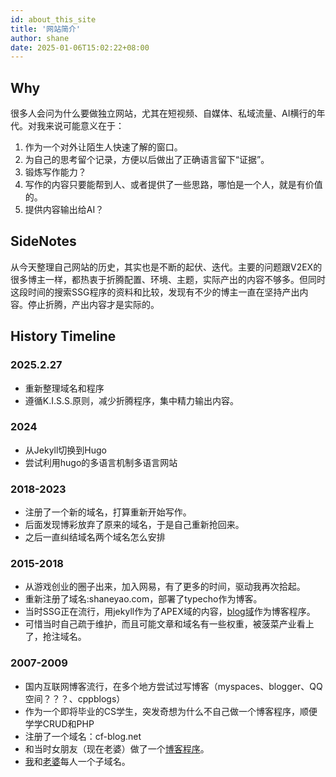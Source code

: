 ```yaml
---
id: about_this_site
title: '网站简介'
author: shane
date: 2025-01-06T15:02:22+08:00
---
```



## Why
很多人会问为什么要做独立网站，尤其在短视频、自媒体、私域流量、AI横行的年代。对我来说可能意义在于：
 1. 作为一个对外让陌生人快速了解的窗口。
 2. 为自己的思考留个记录，方便以后做出了正确语言留下“证据”。
 3. 锻炼写作能力？
 4. 写作的内容只要能帮到人、或者提供了一些思路，哪怕是一个人，就是有价值的。
 5. 提供内容输出给AI？


## SideNotes
从今天整理自己网站的历史，其实也是不断的起伏、迭代。主要的问题跟V2EX的很多博主一样，都热衷于折腾配置、环境、主题，实际产出的内容不够多。但同时这段时间的搜索SSG程序的资料和比较，发现有不少的博主一直在坚持产出内容。停止折腾，产出内容才是实际的。

## History Timeline
### 2025.2.27
 * 重新整理域名和程序
 * 遵循K.I.S.S.原则，减少折腾程序，集中精力输出内容。
### 2024
 * 从Jekyll切换到Hugo
 * 尝试利用hugo的多语言机制多语言网站

### 2018-2023
 * 注册了一个新的域名，打算重新开始写作。
 * 后面发现博彩放弃了原来的域名，于是自己重新抢回来。
 * 之后一直纠结域名两个域名怎么安排

### 2015-2018
 * 从游戏创业的圈子出来，加入网易，有了更多的时间，驱动我再次拾起。
 * 重新注册了域名:shaneyao.com，部署了typecho作为博客。
 * 当时SSG正在流行，用jekyll作为了APEX域的内容，[blog域](https://web.archive.org/web/20151001000000*/http://blog.shaneyao.com/)作为博客程序。
 * 可惜当时自己疏于维护，而且可能文章和域名有一些权重，被菠菜产业看上了，抢注域名。

### 2007-2009
 * 国内互联网博客流行，在多个地方尝试过写博客（myspaces、blogger、QQ空间？？？、cppblogs）
 * 作为一个即将毕业的CS学生，突发奇想为什么不自己做一个博客程序，顺便学学CRUD和PHP
 * 注册了一个域名：cf-blog.net
 * 和当时女朋友（现在老婆）做了一个[博客程序](https://github.com/shane-yao/cfblog)。
 * [我](https://web.archive.org/web/20080211120438/http://future.cf-blog.net/)和[老婆](https://web.archive.org/web/20080219001158/http://chris.cf-blog.net/)每人一个子域名。
